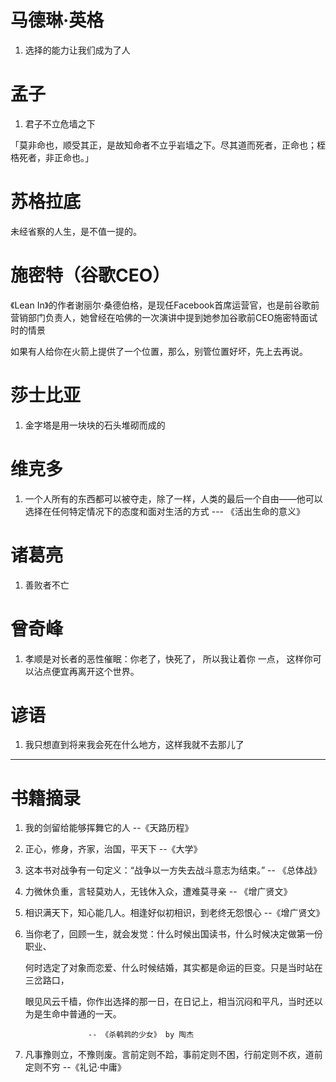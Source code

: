 

# 马德琳·英格

1. 选择的能力让我们成为了人

# 孟子

1. 君子不立危墙之下

「莫非命也，顺受其正，是故知命者不立乎岩墙之下。尽其道而死者，正命也；桎梏死者，非正命也。」

# 苏格拉底

未经省察的人生，是不值一提的。

# 施密特（谷歌CEO）

《Lean In》的作者谢丽尔·桑德伯格，是现任Facebook首席运营官，也是前谷歌前营销部门负责人，她曾经在哈佛的一次演讲中提到她参加谷歌前CEO施密特面试时的情景

如果有人给你在火箭上提供了一个位置，那么，别管位置好坏，先上去再说。

# 莎士比亚

1. 金字塔是用一块块的石头堆砌而成的

# 维克多

1. 一个人所有的东西都可以被夺走，除了一样，人类的最后一个自由——他可以选择在任何特定情况下的态度和面对生活的方式 --- 《活出生命的意义》

# 诸葛亮

1. 善败者不亡

# 曾奇峰

1. 孝顺是对长者的恶性催眠：你老了，快死了， 所以我让着你 一点， 这样你可以沾点便宜再离开这个世界。 

# 谚语

1. 我只想直到将来我会死在什么地方，这样我就不去那儿了

---

# 书籍摘录

1. 我的剑留给能够挥舞它的人 --《天路历程》

2. 正心，修身，齐家，治国，平天下 --《大学》

3. 这本书对战争有一句定义：“战争以一方失去战斗意志为结束。”  -- 《总体战》

4. 力微休负重，言轻莫劝人，无钱休入众，遭难莫寻亲 -- 《增广贤文》

5. 相识满天下，知心能几人。相逢好似初相识，到老终无怨恨心 --《增广贤文》

6. 当你老了，回顾一生，就会发觉：什么时候出国读书，什么时候决定做第一份职业、

   何时选定了对象而恋爱、什么时候结婚，其实都是命运的巨变。只是当时站在三岔路口，

   眼见风云千樯，你作出选择的那一日，在日记上，相当沉闷和平凡，当时还以为是生命中普通的一天。

                     -- 《杀鹌鹑的少女》 by 陶杰

7. 凡事豫则立，不豫则废。言前定则不跲，事前定则不困，行前定则不疚，道前定则不穷  --《礼记·中庸》
